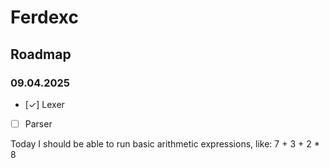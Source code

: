 # Ferdexc

## Roadmap

### 09.04.2025

- [✓] Lexer
- [ ] Parser

Today I should be able to run basic arithmetic expressions, like:
7 + 3 + 2 \* 8
